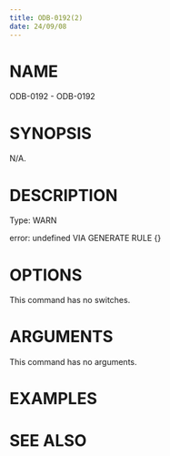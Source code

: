 ```yaml
---
title: ODB-0192(2)
date: 24/09/08
---
```


# NAME

ODB-0192 - ODB-0192

# SYNOPSIS

N/A.

# DESCRIPTION

Type: WARN

error: undefined VIA GENERATE RULE {}

# OPTIONS

This command has no switches.

# ARGUMENTS

This command has no arguments.

# EXAMPLES

# SEE ALSO
